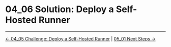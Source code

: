 # 04_06 Solution: Deploy a Self-Hosted Runner

<!-- FooterStart -->
---
[← 04_05 Challenge: Deploy a Self-Hosted Runner](../04_05_challenge_deploy_a_self_hosted_runner/README.md) | [05_01 Next Steps →](../../ch5_conclusion/05_01_next_steps/README.md)
<!-- FooterEnd -->
